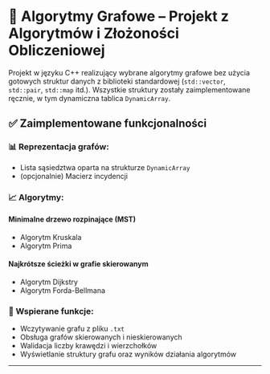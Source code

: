 # 🧠 Algorytmy Grafowe – Projekt z Algorytmów i Złożoności Obliczeniowej

Projekt w języku C++ realizujący wybrane algorytmy grafowe bez użycia gotowych struktur danych z biblioteki standardowej (`std::vector`, `std::pair`, `std::map` itd.). Wszystkie struktury zostały zaimplementowane ręcznie, w tym dynamiczna tablica `DynamicArray`.

## ✅ Zaimplementowane funkcjonalności

### 📊 Reprezentacja grafów:
- Lista sąsiedztwa oparta na strukturze `DynamicArray`
- (opcjonalnie) Macierz incydencji

### 📈 Algorytmy:
#### Minimalne drzewo rozpinające (MST)
- Algorytm Kruskala
- Algorytm Prima

#### Najkrótsze ścieżki w grafie skierowanym
- Algorytm Dijkstry
- Algorytm Forda-Bellmana

### 📂 Wspierane funkcje:
- Wczytywanie grafu z pliku `.txt`
- Obsługa grafów skierowanych i nieskierowanych
- Walidacja liczby krawędzi i wierzchołków
- Wyświetlanie struktury grafu oraz wyników działania algorytmów

---
